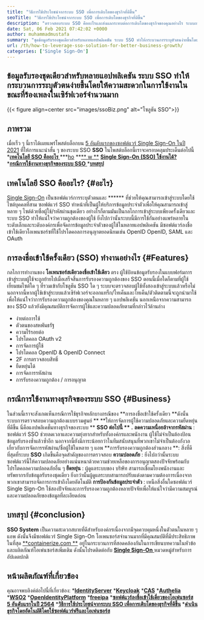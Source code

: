 ```yaml
---
title: "วิธีการใช้ประโยชน์จากระบบ SSO เพื่อการเติบโตของธุรกิจที่ดีขึ้น" 
seoTitle: "วิธีการใช้ประโยชน์จากระบบ SSO เพื่อการเติบโตของธุรกิจที่ดีขึ้น" 
description: "ตรวจสอบระบบ SSO คืออะไรและส่งผลกระทบต่อการเติบโตของธุรกิจของคุณอย่างไร ระบบการลงชื่อเข้าใช้เดี่ยวแบบโอเพ่นซอร์สใช้กันอย่างแพร่หลายในระดับเล็กและระดับองค์กร" 
date: Sat, 06 Feb 2021 07:42:02 +0000
author: muhammadmustafa
summary: "ชุดข้อมูลรับรองชุดเดียวสำหรับหลายแอปพลิเคชัน ระบบ SSO ทำให้กระบวนการระบุตัวตนง่ายขึ้นโดยให้ความสะดวกในการใช้งานในขณะที่ร้องเพลงในเซิร์ฟเวอร์จำนวนมาก" 
url: /th/how-to-leverage-sso-solution-for-better-business-growth/
categories: ['Single Sign-On']
---
```


## ข้อมูลรับรองชุดเดียวสำหรับหลายแอปพลิเคชัน ระบบ SSO ทำให้กระบวนการระบุตัวตนง่ายขึ้นโดยให้ความสะดวกในการใช้งานในขณะที่ร้องเพลงในเซิร์ฟเวอร์จำนวนมาก

{{< figure align=center src="images/ssoBiz.png" alt="โซลูชัน SSO">}}


## ภาพรวม
เมื่อเร็ว ๆ นี้เราได้เผยแพร่โพสต์บล็อกบน [5 อันดับแรกของซอฟต์แวร์ Single Sign-On ในปี 2021][1] ที่ให้การแนะนำสั้น ๆ ของระบบ SSO **SSO**  ในโพสต์บล็อกนี้เราจะครอบคลุมประเด็นต่อไปนี้
  *[**เทคโนโลยี SSO คืออะไร** ][2]
  ***[ho][3]  **[**  w **][3]  **[Single Sign-On (SSO) ใช้งานได้?][3]**  
  *[**กรณีการใช้งานทางธุรกิจของระบบ SSO** ][4]
  *[**บทสรุป** ][5]

## เทคโนโลยี SSO คืออะไร?   {#อะไร}
[Single Sign-On][6] เป็นซอฟต์แวร์การระบุตัวตนและ ******  ที่ช่วยให้คุณสามารถเข้าสู่ระบบโดยใช้ไซต์บุคคลที่สาม ซอฟต์แวร์ SSO ทำหน้าที่เป็นผู้ให้บริการข้อมูลประจำตัวเพื่อให้คุณสามารถเข้าสู่หลาย ๆ ไซต์ด้วยชื่อผู้ใช้/รหัสผ่านชุดเดียว อย่างไรก็ตามมันเป็นกลไกการเข้าสู่ระบบเพียงครั้งเดียวและระบบ SSO ทำให้แน่ใจว่าความถูกต้องของผู้ใช้
ยิ่งไปกว่านั้นระบบนี้มีการใช้กันอย่างแพร่หลายในระดับเล็กและระดับองค์กรเพื่อจัดการข้อมูลประจำตัวของผู้ใช้ในหลายแอปพลิเคชัน มีซอฟต์แวร์ลงชื่อเข้าใช้เดียวโอเพนซอร์ซที่ใช้โปรโตคอลการอนุญาตยอดนิยมเช่น OpenID OpenID, SAML และ OAuth

## **การลงชื่อเข้าใช้ครั้งเดียว (SSO) ทำงานอย่างไร** {#Features}
กลไกการทำงานของ **โอเพนซอร์สเดียวลงชื่อเข้าใช้เดียว**  ตรง ผู้ใช้ป้อนข้อมูลรับรองในแบบฟอร์มการเข้าสู่ระบบผู้ใช้จะถูกย้ายไปเมื่อเสร็จสิ้นการรับรองความถูกต้องของ SSO ตอนนี้เมื่อใดก็ตามที่ผู้ใช้เยี่ยมชมไซต์ใด ๆ ที่รวมเข้ากับโซลูชัน SSO ใด ๆ ระบบจะตรวจสอบผู้ใช้ทั้งสองเข้าสู่ระบบแล้วหรือไม่ นอกจากนี้หากผู้ใช้เข้าสู่ระบบแล้วเซิร์ฟเวอร์จะออกแทร็ก/โทเค็นและโทเค็น/ตัวติดตามนี้จะถูกนำมาใช้เพื่อให้แน่ใจว่าการรับรองความถูกต้องของคุณในหลาย ๆ แอปพลิเคชัน นอกเหนือจากความสามารถของ SSO แล้วยังมีคุณสมบัติการจัดการผู้ใช้และความปลอดภัยตามที่กล่าวไว้ด้านล่าง
  * ง่ายต่อการใช้
  * ตัวตนของสหพันธรัฐ
  * ความไร้รอยต่อ
  * โปรโตคอล OAuth v2
  * การจัดการผู้ใช้
  * โปรโตคอล OpenID & OpenID Connect
  * 2F การตรวจสอบสิทธิ์
  * ยืดหยุ่นได้
  * การจัดการรหัสผ่าน
  * การรับรองความถูกต้อง / การอนุญาต

## กรณีการใช้งานทางธุรกิจของระบบ SSO   {#Business}
ในส่วนนี้เราจะสังเกตเห็นกรณีการใช้ธุรกิจหลักบางกรณีของ **การลงชื่อเข้าใช้ครั้งเดียว  **ดังนั้นระบบการตรวจสอบความถูกต้องแบบรวมศูนย์ **  **ให้การจัดการผู้ใช้ความปลอดภัยและความยืดหยุ่นที่ดีขึ้น นี่คือแอปพลิเคชั่นทางธุรกิจของระบบ **  **SSO ต่อไปนี้ ** .** 
**ลดความเหนื่อยล้าจากรหัสผ่าน** : ซอฟต์แวร์ SSO ช่วยลดเวลาและความยุ่งยากสำหรับทั้งองค์กรและพนักงาน ผู้ใช้ไม่จำเป็นต้องป้อนข้อมูลรับรองซ้ำแล้วซ้ำอีก นอกจากนี้ยังมีภาระน้อยกว่าในทีมสนับสนุนที่พวกเขาไม่จำเป็นต้องกังวลเกี่ยวกับการจัดการรหัสผ่าน/ชื่อผู้ใช้ในหลาย ๆ แอพ
**การรับรองความถูกต้องส่วนกลาง **: สิ่งที่ดีที่สุดที่ระบบ  **SSO**   เกิดขึ้นคือจุดสำคัญของการตรวจสอบ
**ความปลอดภัย** : ยิ่งไปกว่านั้นระบบซอฟต์แวร์นี้ให้ความปลอดภัยอย่างแน่นหนาด้วยความช่วยเหลือของการอนุญาตสองปัจจัยพร้อมกับโปรโตคอลความปลอดภัยอื่น ๆ
**ยืดหยุ่น** : ผู้ดูแลระบบของ บริษัท สามารถเชื่อมโยงพนักงานและทรัพยากรกับข้อมูลรับรองชุดเดียว ยิ่งกว่านั้นผู้ดูแลระบบสามารถปรับแต่งตามความต้องการเนื่องจากพวกเขาสามารถจัดการการเข้าถึงโดยอัตโนมัติ
**การป้องกันข้อมูลประจำตัว** : เหนือสิ่งอื่นใดซอฟต์แวร์ Single Sign-On ใช้สองปัจจัยและการรับรองความถูกต้องหลายปัจจัยเพื่อให้แน่ใจว่ามีความสมบูรณ์และความปลอดภัยของข้อมูลที่ละเอียดอ่อน

## บทสรุป   {#conclusion}
**SSO System**  เป็นความสะดวกสบายที่ดีสำหรับองค์กรเนื่องจากมีจุดควบคุมหนึ่งในตัวตนในหลาย ๆ แอพ ดังนั้นจึงมีซอฟต์แวร์ Single Sign-On โอเพนซอร์สจำนวนมากที่มีคุณสมบัติที่มีประสิทธิภาพ
ในที่สุด [**containerize.com **][7] อยู่ในกระบวนการที่สอดคล้องกันในการเขียนบทความในหัวข้อและผลิตภัณฑ์โอเพ่นซอร์สเพิ่มเติม ดังนั้นโปรดติดต่อกับ [ **Single Sign-On**  ][6] หมวดหมู่สำหรับการอัปเดตปกติ

## หน้าผลิตภัณฑ์ที่เกี่ยวข้อง
คุณอาจพบลิงค์ต่อไปนี้ที่เกี่ยวข้อง:
  ***[IdentityServer][8]** 
  ***[Keycloak][9]** 
  ***[CAS][10]** 
  ***[Authelia][11]** 
  ***[WSO2][12]** 
  ***[OpenIdentityPlatform][13]** 
  ***[freeipa][14]** 
  ***[ซอฟต์แวร์ลงชื่อเข้าใช้เดี่ยวของโอเพ่นซอร์ส 5 อันดับแรกในปี 2564][1]** 
  ***[วิธีการใช้ประโยชน์จากระบบ SSO เพื่อการเติบโตของธุรกิจที่ดีขึ้น][15]** 
  ***[ดำเนินธุรกิจโดยอัตโนมัติโดยใช้ซอฟต์แวร์ฟรีและโอเพ่นซอร์ส][16]** 

  
[1]: https://blog.containerize.com/single-sign-on/top-5-open-source-single-sign-on-software-in-the-year-2021/
[2]: #what
[3]: #features
[4]: #business
[5]: #Conclusion
[6]: https://products.containerize.com/single-sign-on/
[7]: https://www.containerize.com/
[8]: https://products.containerize.com/single-sign-on/identity-server
[9]: https://products.containerize.com/single-sign-on/keycloak
[10]: https://products.containerize.com/single-sign-on/cas
[11]: https://products.containerize.com/single-sign-on/authelia
[12]: https://products.containerize.com/single-sign-on/wso2
[13]: https://products.containerize.com/single-sign-on/openidentityplatform
[14]: https://products.containerize.com/single-sign-on/freeipa
[15]: https://blog.containerize.com/single-sign-on/th/how-to-leverage-sso-solution-for-better-business-growth/
[16]: https://blog.containerize.com/blogging/automate-business-operations-using-open-source-software/
